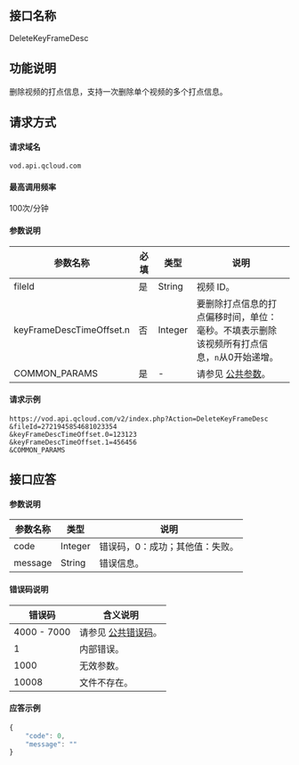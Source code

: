 ## 接口名称
DeleteKeyFrameDesc

## 功能说明
删除视频的打点信息，支持一次删除单个视频的多个打点信息。

## 请求方式

#### 请求域名
`vod.api.qcloud.com`

#### 最高调用频率
100次/分钟

#### 参数说明
| 参数名称 | 必填 | 类型 | 说明 |
|---------|---------|---------|---------|
| fileId | 是 | String | 视频 ID。 |
| keyFrameDescTimeOffset.n | 否 | Integer | 要删除打点信息的打点偏移时间，单位：毫秒。不填表示删除该视频所有打点信息，`n`从0开始递增。 |
| COMMON_PARAMS | 是 |-  | 请参见 [公共参数](/document/api/213/6976)。 |

#### 请求示例
```
https://vod.api.qcloud.com/v2/index.php?Action=DeleteKeyFrameDesc
&fileId=2721945854681023354
&keyFrameDescTimeOffset.0=123123
&keyFrameDescTimeOffset.1=456456
&COMMON_PARAMS
```
## 接口应答

#### 参数说明
| 参数名称 | 类型 | 说明 |
|---------|---------|---------|
| code | Integer | 错误码，0：成功；其他值：失败。 |
| message | String | 错误信息。 |

#### 错误码说明
| 错误码 | 含义说明|
|---------|---------|
| 4000 - 7000 | 请参见 [公共错误码](https://cloud.tencent.com/document/api/213/6982)。  |
| 1 | 内部错误。 |
| 1000 | 无效参数。  |
| 10008 | 文件不存在。  |

#### 应答示例
```javascript
{
    "code": 0,
    "message": ""
}
```





